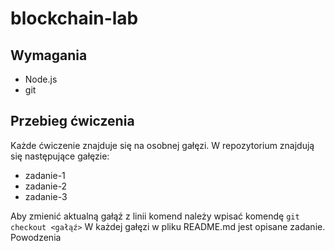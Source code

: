 # blockchain-lab

## Wymagania

- Node.js
- git

## Przebieg ćwiczenia

Każde ćwiczenie znajduje się na osobnej gałęzi. W repozytorium znajdują się następujące gałęzie:

- zadanie-1
- zadanie-2
- zadanie-3

Aby zmienić aktualną gałąź z linii komend należy wpisać komendę `git checkout <gałąź>`
W każdej gałęzi w pliku README.md jest opisane zadanie.
Powodzenia
